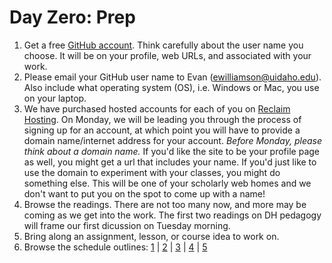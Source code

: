 # Day Zero: Prep

1. Get a free [GitHub account](https://github.com/join). Think carefully about the user name you choose. It will be on your profile, web URLs, and associated with your work.
2. Please email your GitHub user name to Evan (ewilliamson@uidaho.edu). Also include what operating system (OS), i.e. Windows or Mac, you use on your laptop.
3. We have purchased hosted accounts for each of you on [Reclaim Hosting](https://reclaimhosting.com). On Monday, we will be leading you through the process of signing up for an account, at which point you will have to provide a domain name/internet address for your account. *Before Monday, please think about a domain name.* If you'd like the site to be your profile page as well, you might get a url that includes your name. If you'd just like to use the domain to experiment with your classes, you might do something else. This will be one of your scholarly web homes and we don't want to put you on the spot to come up with a name!
4. Browse the readings. There are not too many now, and more may be coming as we get into the work. The first two readings on DH pedagogy will frame our first dicussion on Tuesday morning. 
5. Bring along an assignment, lesson, or course idea to work on.
6. Browse the schedule outlines: [1](day-1.md) | [2](day-2.md) | [3](day-3.md) | [4](day-4.md) | [5](day-5.md)
